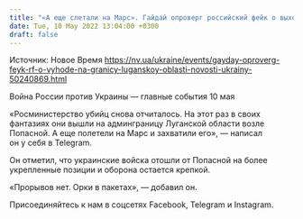 ```yaml
---
title: "«А еще слетали на Марс». Гайдай опроверг российский фейк о выходе оккупантов на админграницу Луганской области"
date: Tue, 10 May 2022 13:04:00 +0300
draft: false
---
```

Источник: Новое Время https://nv.ua/ukraine/events/gayday-oproverg-feyk-rf-o-vyhode-na-granicy-luganskoy-oblasti-novosti-ukrainy-50240869.html


Война России против Украины — главные события 10 мая

«Росминистерство убийц снова отчиталось. На этот раз в своих фантазиях они вышли на админграницу Луганской области возле Попасной. А еще полетели на Марс и захватили его», — написал он у себя в Telegram.

Он отметил, что украинские войска отошли от Попасной на более укрепленные позиции и оборона остается крепкой.

«Прорывов нет. Орки в пакетах», — добавил он.

Присоединяйтесь к нам в соцсетях Facebook, Telegram и Instagram.
